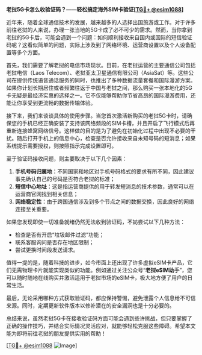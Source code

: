 **老挝5G卡怎么收验证码？——轻松搞定海外SIM卡验证[[TG💪+ @esim1088](https://t.me/s/esim1088)]**

近年来，随着全球通信技术的发展，越来越多的人选择出国旅游或工作。对于许多前往老挝的人来说，办理一张当地的5G卡成了必不可少的需求。然而，当你拿到老挝的5G卡后，可能会遇到一个问题：如何顺利接收来自国内或国际的短信验证码呢？这看似简单的问题，实际上涉及到了网络环境、运营商设置以及个人设备配置等多个方面。

首先，我们需要了解老挝的电信市场现状。目前，在老挝运营的主要通信公司包括老挝电信（Laos Telecom）、老挝亚太卫星通信有限公司（AsiaSat）等。这些公司在提供传统语音通话服务的同时，也推出了多种数据流量套餐和国际漫游方案。如果你计划长期居住或者频繁往返于中国与老挝之间，那么购买一张本地化的5G卡无疑是最经济实惠的选择之一。它不仅能够帮助你节省高昂的国际漫游费用，还能让你享受到更流畅的数据传输体验。

接下来，我们来谈谈具体的使用步骤。当您首次激活新购买的老挝5G卡时，请确保您的手机已经正确安装了支持该网络频段的SIM卡槽，并且开启了飞行模式后再重新连接蜂窝网络信号。这样做的目的是为了避免在初始化过程中出现不必要的干扰。随后打开手机上的信息中心，检查是否允许接收来自未知号码的短消息；如果系统提示需要授权，则按照指示完成设置即可。

至于验证码接收问题，则主要取决于以下几个因素：
1. **手机号码归属地**：不同国家和地区对手机号码格式的要求有所不同，因此建议事先确认自己的号码是否符合老挝的标准；
2. **短信中心地址**：这是指运营商提供的用于转发短消息的技术参数，通常可以在运营商官网找到相关信息；
3. **网络稳定性**：由于跨国通信涉及到多个节点之间的数据交换，因此良好的网络连接至关重要。

如果您发现即使一切准备就绪仍然无法收到验证码，不妨尝试以下几种方法：
- 检查是否有开启“垃圾邮件过滤”功能；
- 联系客服询问是否存在地区限制；
- 尝试更换时间段发送请求。

值得一提的是，随着科技的进步，如今市面上还出现了许多虚拟eSIM卡产品，它们无需物理卡片就能实现类似的功能。例如通过关注公众号“**老挝eSIM助手**”，您可以随时随地在线购买并激活适用于老挝市场的eSIM卡，极大地方便了用户的日常生活。

最后，无论采用哪种方式获取验证码，都应保持警惕，避免泄露个人信息给不可信来源。同时，定期更新软件版本以修补潜在的安全漏洞也是十分必要的。

总结来说，虽然老挝5G卡在接收验证码方面可能会遇到些许挑战，但只要掌握了正确的操作技巧，并结合实际情况灵活应对，就能够轻松克服这些障碍。希望本文能为即将前往老挝的朋友提供实用的帮助！

[[TG💪+ @esim1088](https://t.me/s/esim1088) ![Image](https://i.postimg.cc/4NQfJmqS/Snipaste-2025-05-13-00-14-12.png)]